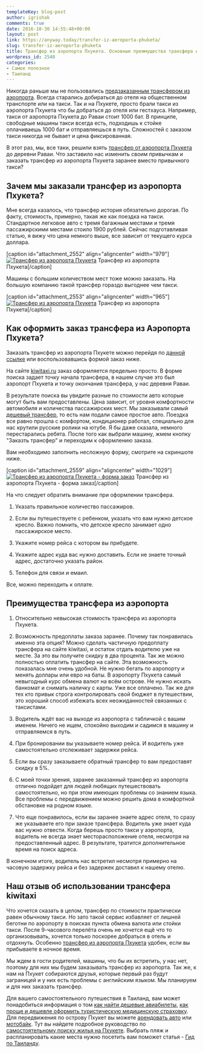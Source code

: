 ```yaml
---
templateKey: blog-post
author: igrishak
comments: true
date: 2016-10-30 14:55:48+00:00
layout: post
link: https://anyway.today/transfer-iz-aeroporta-phuketa/
slug: transfer-iz-aeroporta-phuketa
title: Трансфер из аэропорта Пхукета. Основные преимущества трансфера из аэропорта.
wordpress_id: 2548
categories:
- Самое полезное
- Таиланд
---
```


Никогда раньше мы не пользовались [предзаказанным трансфером из аэропорта](https://c1.travelpayouts.com/click?shmarker=14510&promo_id=151&source_type=link&type=click). Всегда старались добираться до отеля на общественном транспорте или на такси. Так и на Пхукете, просто брали такси из аэропорта Пхукета что бы добраться до отеля или гестхауса. Например, такси от аэропорта Пхукета до Раваи стоит 1000 бат. В принципе, свободные машины такси всегда есть, подходишь к стойке оплачиваешь 1000 бат и отправляешься в путь. Сложностей с заказом такси никогда не бывает и цена фиксированная.




В этот раз, мы, все таки, решили взять [трансфер от аэропорта Пхукета](https://c1.travelpayouts.com/click?shmarker=14510&promo_id=151&source_type=link&type=click) до деревни Раваи. Что заставило нас изменить своим привычкам и заказать трансфер из аэропорта Пхукета заранее вместо привычного такси?





## Зачем мы заказали трансфер из аэропорта Пхукета?




Мне всегда казалось, что трансфер история обязательно дорогая. По факту, стоимость, примерно, такая же как поездка на такси. Стандартное легковое авто с тремя багажным местами и тремя пассажирскими местами стоило 1900 рублей. Сейчас подготавливая статью, я вижу что цена немного выше, все зависит от текущего курса доллара.




[caption id="attachment_2552" align="aligncenter" width="979"][![Трансфер из аэропорта Пхукета](https://anyway.today/wp-content/uploads/2016/10/Kiwitaxi-1.png)](https://anyway.today/wp-content/uploads/2016/10/Kiwitaxi-1.png) Трансфер из аэропорта Пхукета[/caption]

Машины с большим количеством мест тоже можно заказать. На большую компанию такой трансфер гораздо выгоднее чем такси.

[caption id="attachment_2553" align="aligncenter" width="965"][![Трансфер из аэропорта Пхукета](https://anyway.today/wp-content/uploads/2016/10/Kiwitaxi-2.png)](https://anyway.today/wp-content/uploads/2016/10/Kiwitaxi-2.png) Трансфер из аэропорта Пхукета[/caption]


## Как оформить заказ трансфера из Аэропорта Пхукета?




Заказать трансфер из аэропорта Пхукете можно перейдя по [данной ссылке](https://c1.travelpayouts.com/click?shmarker=14510&promo_id=151&source_type=link&type=click) или воспользовавшись формой заказ ниже.





На сайте [kiwitaxi.ru](https://c1.travelpayouts.com/click?shmarker=14510&promo_id=151&source_type=link&type=click) заказ оформляется предельно просто. В форме поиска задает точку начала трансфера, в нашем случае это был аэропорт Пхукета и точку окончания трансфера, у нас деревня Раваи.




В результате поиска вы увидите разные по стоимости авто которые могут быть вам предоставлены. Цена зависит, от уровня комфортности автомобиля и количества пассажирских мест. Мы заказывали самый [дешевый трансфер](https://c1.travelpayouts.com/click?shmarker=14510&promo_id=151&source_type=link&type=click), то есть нам подали самое простое авто. Поездка все равно прошла с комфортом, кондиционер работал, специально для нас крутили русские ролики на ютубе. Я бы даже сказала, немного перестарались ребята. После того как выбрали машину, жмем кнопку "Заказть трансфер" и переходим к оформлению заказа.




Вам необходимо заполнить несложную форму, смотрите на скриншоте ниже.




[caption id="attachment_2559" align="aligncenter" width="1029"][![Трансфер из аэропорта Пхукета - форма заказ](https://anyway.today/wp-content/uploads/2016/10/Kiwitaxi-форма-заказа-1.png)](https://anyway.today/wp-content/uploads/2016/10/Kiwitaxi-форма-заказа-1.png) Трансфер из аэропорта Пхукета - форма заказ[/caption]

На что следует обратить внимание при оформлении трансфера.



 	
  1. Указать правильное количество пассажиров.

 	
  2. Если вы путешествуете с ребенком, указать что вам нужно детское кресло. Важно помнить, что детское кресло занимает одно пассажирское место.

 	
  3. Укажите номер рейса с котором вы прибудете.

 	
  4. Укажите адрес куда вас нужно доставить. Если не знаете точный адрес, достаточно указать район.

 	
  5. Телефон для связи и емаил.


Все, можно переходить к оплате.


## Преимущества трансфера из аэропорта





 	
  1. Относительно невысокая стоимость трансфера из аэропорта Пхукета.

 	
  2. Возможность предоплаты заказа заранее. Почему так понравилась именно эта опция? Можно сделать частичную предоплату трансфера на сайте kiwitaxi, и остаток отдать водителю уже на месте. За это вы получите скидку в два процента. Так же можно полностью оплатить трансфер на сайте. Эта возможность показалась мне очень удобной. Не нужно бегать по аэропорту и менять доллары или евро на баты. В аэропорту Пхукета самый невыгодный курс обмена валют на всём острове. Не нужно искать банкомат и снимать наличку с карты. Уже все оплачено. Так же для тех кто привык строга контролировать свой бюджет в путешествии, это хороший способ избежать всех неожиданностей связанных с таксистами.

 	
  3. Водитель ждёт вас на выходе из аэропорта с табличкой с вашим именем. Ничего не ищем, спокойно выходим и садимся в машину и отправляемся в путь.

 	
  4. При бронировании вы указываете номер рейса. И водитель уже самостоятельно отслеживает задержки рейса.

 	
  5. Если вы сразу заказываете обратный трансфер то вам предоставят скидку в 5%.

 	
  6. С моей точки зрения, заранее заказанный трансфер из аэропорта отлично подойдет для людей любящих путешествовать самостоятельно, но при этом имеющих проблемы со знанием языка. Все проблемы с передвижением можно решить дома в комфортной обстановке на родном языке.

 	
  7. Что еще понравилось, если вы заранее знаете адрес отеля, то сразу же указываете его при заказе трансфера. Водитель уже знает куда вас нужно отвести. Когда берешь просто такси у аэропорта, водитель не всегда знает месторасположение отеля, несмотря на предоставленный адрес. В результате, тратится дополнительное время на поиск адреса.


В конечном итоге, водитель нас встретил несмотря примерно на часовую задержку рейса и без задержек доставил к нашему отелю.


## Наш отзыв об использовании трансфера kiwitaxi




Что хочется сказать в целом, трансфер по стоимости практически равен обычному такси. Но зато такой сервис избавляет от лишней беготни по аэропорту в поисках пункта обмена валюта или стойки такси. После 9-часового перелёта очень не хочется ещё что то организовывать, хочется только поскорее добраться в отель и отдохнуть. Особенно [трансфер из аэропорта Пхукета](https://c1.travelpayouts.com/click?shmarker=14510&promo_id=151&source_type=link&type=click) удобен, если вы прибываете в ночное время.




Мы ждем в гости родителей, машины, что бы их встретить, у нас нет, поэтому для них мы будем заказывать трансфер из аэропорта. Так же, к нам на Пхукет собираются друзья, которые первый раз будут заграницей и у них есть проблемы с английским языком. Мы планируем и для них заказать трансфер.




Для вашего самостоятельного путешествия в Таиланд, вам может понадобиться информация о том [как найти дешевые авиабилеты](https://anyway.today/kak-naiti-deshevie-aviabileti/), [как проще и дешевле оформить туристическую медицинскую страховку](https://anyway.today/zachem-nujna-turisticheskaya-medizinskay-strahovka/). Для передвижения по острову Пхукет вы можете [арендовать авто](https://anyway.today/arenda-avto-na-phukete/) или [мотобайк](https://anyway.today/arenda-baika-na-phukete/). Тут вы найдете подробное руководство по [самостоятельному поиску жилья на Пхукете](https://anyway.today/samostoyatelnii-poisk-i-arendanedorogogo-jiliya-na-phukete/). Выбрать пляж и распланировать какие места нужно посетить вам поможет статья - [Гид по Таиланду](https://anyway.today/gid-po-tailandu/).

